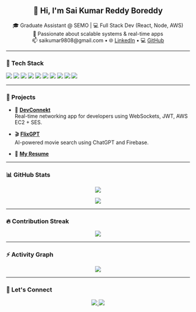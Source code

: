 <h2 align="center">👋 Hi, I'm Sai Kumar Reddy Boreddy</h2>

<p align="center">
  🎓 Graduate Assistant @ SEMO | 💻 Full Stack Dev (React, Node, AWS)<br>
  🧠 Passionate about scalable systems & real-time apps<br>
  📫 saikumar9808@gmail.com • 🌐 <a href="https://www.linkedin.com/in/sai-boreddy/">LinkedIn</a> • 💻 <a href="https://github.com/saikumar14-08">GitHub</a>
</p>

---

### 🔧 Tech Stack

<p>
  <img src="https://img.shields.io/badge/React-61DAFB?style=flat&logo=react&logoColor=black" />
  <img src="https://img.shields.io/badge/Node.js-339933?style=flat&logo=nodedotjs&logoColor=white" />
  <img src="https://img.shields.io/badge/MongoDB-47A248?style=flat&logo=mongodb&logoColor=white" />
  <img src="https://img.shields.io/badge/Express.js-black?style=flat&logo=express&logoColor=white" />
  <img src="https://img.shields.io/badge/AWS-FF9900?style=flat&logo=amazonaws&logoColor=white" />
  <img src="https://img.shields.io/badge/TailwindCSS-38B2AC?style=flat&logo=tailwind-css&logoColor=white" />
  <img src="https://img.shields.io/badge/TypeScript-007ACC?style=flat&logo=typescript&logoColor=white" />
  <img src="https://img.shields.io/badge/JavaScript-F7DF1E?style=flat&logo=javascript&logoColor=black" />
  <img src="https://img.shields.io/badge/Firebase-FFCA28?style=flat&logo=firebase&logoColor=black" />
  <img src="https://img.shields.io/badge/WebSockets-010101?style=flat&logo=socket.io&logoColor=white" />
</p>

---

### 🚀 Projects

- 🔗 [**DevConnekt**](https://www.devconnekt.com/)  
  Real-time networking app for developers using WebSockets, JWT, AWS EC2 + SES.

- 🎬 [**FlixGPT**](https://saiflixgpt.netlify.app/)  
  AI-powered movie search using ChatGPT and Firebase.

- 📄 [**My Resume**](https://drive.google.com/file/d/1O5XzvTUI-cWSLRwqlJ8r7kAV6VO-L3JD/view?usp=sharing)

---

### 📊 GitHub Stats

<p align="center">
  <img src="https://github-readme-stats.vercel.app/api?username=saikumar14-08&show_icons=true&theme=tokyonight&hide_border=true" />
</p>

<p align="center">
  <img src="https://github-readme-stats.vercel.app/api/top-langs/?username=saikumar14-08&layout=compact&theme=tokyonight&hide_border=true" />
</p>

---

### 🔥 Contribution Streak

<p align="center">
  <img src="https://streak-stats.demolab.com?user=saikumar14-08&theme=tokyonight&hide_border=true" />
</p>

---

### ⚡ Activity Graph

<p align="center">
  <img src="https://github-readme-activity-graph.vercel.app/graph?username=saikumar14-08&theme=tokyo-night&hide_border=true" />
</p>

---

### 🤝 Let's Connect

<p align="center">
  <a href="https://www.linkedin.com/in/sai-boreddy/">
    <img src="https://img.shields.io/badge/LinkedIn-blue?style=for-the-badge&logo=linkedin&logoColor=white" />
  </a>
  <a href="https://github.com/saikumar14-08">
    <img src="https://img.shields.io/badge/GitHub-100000?style=for-the-badge&logo=github&logoColor=white" />
  </a>
</p>

